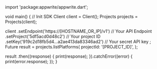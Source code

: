 import 'package:appwrite/appwrite.dart';

void main() { // Init SDK
  Client client = Client();
  Projects projects = Projects(client);

  client
    .setEndpoint('https://[HOSTNAME_OR_IP]/v1') // Your API Endpoint
    .setProject('5df5acd0d48c2') // Your project ID
    .setKey('919c2d18fb5d4...a2ae413da83346ad2') // Your secret API key
  ;
  Future result = projects.listPlatforms(
    projectId: '[PROJECT_ID]',
  );

  result
    .then((response) {
      print(response);
    }).catchError((error) {
      print(error.response);
  });
}
